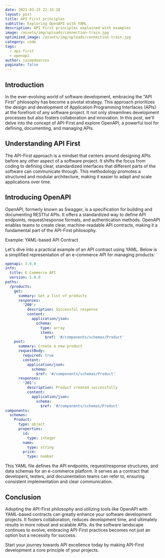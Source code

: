```yaml
---
date: 2021-03-15 22:15:18
layout: post
title: API First principles
subtitle: Exploring OpenAPI with YAML
description: API First principles explained with examples
image: /assets/img/uploads/connection-train.jpg
optimized_image: /assets/img/uploads/connection-train.jpg
category: code
tags:
  - api-first
  - openapi
author: jaimedearcos
paginate: false
---
```


## Introduction

In the ever-evolving world of software development, embracing the "API First" philosophy has become a pivotal strategy. This approach prioritizes the design and development of Application Programming Interfaces (APIs) at the forefront of any software project. It not only streamlines development processes but also fosters collaboration and innovation. In this post, we'll delve into the concept of API-First and explore OpenAPI, a powerful tool for defining, documenting, and managing APIs.

## Understanding API First

The API-First approach is a mindset that centers around designing APIs before any other aspect of a software project. It shifts the focus from coding to defining clear, standardized interfaces that different parts of the software can communicate through. This methodology promotes a structured and modular architecture, making it easier to adapt and scale applications over time.

## Introducing OpenAPI

OpenAPI, formerly known as Swagger, is a specification for building and documenting RESTful APIs. It offers a standardized way to define API endpoints, request/response formats, and authentication methods. OpenAPI enables teams to create clear, machine-readable API contracts, making it a fundamental part of the API-First philosophy.

Example: YAML-based API Contract

Let's dive into a practical example of an API contract using YAML. Below is a simplified representation of an e-commerce API for managing products:

```yaml
openapi: 3.0.0
info:
  title: E-Commerce API
  version: 1.0.0
paths:
  /products:
    get:
      summary: Get a list of products
      responses:
        '200':
          description: Successful response
          content:
            application/json:
              schema:
                type: array
                items:
                  $ref: '#/components/schemas/Product'
    post:
      summary: Create a new product
      requestBody:
        required: true
        content:
          application/json:
            schema:
              $ref: '#/components/schemas/Product'
      responses:
        '201':
          description: Product created successfully
          content:
            application/json:
              schema:
                $ref: '#/components/schemas/Product'
components:
  schemas:
    Product:
      type: object
      properties:
        id:
          type: integer
        name:
          type: string
        price:
          type: number
```

This YAML file defines the API endpoints, request/response structures, and data schemas for an e-commerce platform. It serves as a contract that developers, testers, and documentation teams can refer to, ensuring consistent implementation and clear communication.

## Conclusion

Adopting the API-First philosophy and utilizing tools like OpenAPI with YAML-based contracts can greatly enhance your software development projects. It fosters collaboration, reduces development time, and ultimately results in more robust and scalable APIs. As the software landscape continues to evolve, embracing API-First practices becomes not just an option but a necessity for success.

Start your journey towards API excellence today by making API-First development a core principle of your projects.